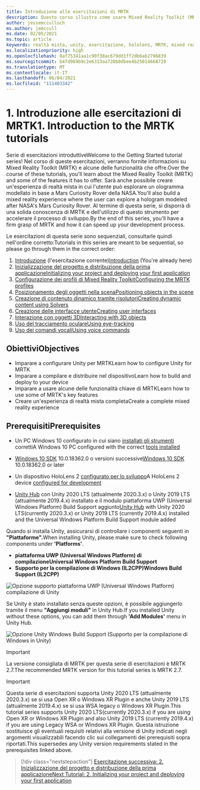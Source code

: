 ```yaml
---
title: Introduzione alle esercitazioni di MRTK
description: Questo corso illustra come usare Mixed Reality Toolkit (MRTK) per creare un'applicazione di realtà mista da zero.
author: jessemcculloch
ms.author: jemccull
ms.date: 02/05/2021
ms.topic: article
keywords: realtà mista, unity, esercitazione, hololens, MRTK, mixed reality toolkit, risolutori, tracciamento oculare, comandi vocali
ms.localizationpriority: high
ms.openlocfilehash: 0af75341aa1c90f38ac679dd1ff2db6ab2796839
ms.sourcegitcommit: b4fd969b9c2e6313aa728b0dbee4b25014668720
ms.translationtype: MT
ms.contentlocale: it-IT
ms.lasthandoff: 06/04/2021
ms.locfileid: "111403342"
---
```

# <a name="1-introduction-to-the-mrtk-tutorials"></a><span data-ttu-id="b1a2a-104">1. Introduzione alle esercitazioni di MRTK</span><span class="sxs-lookup"><span data-stu-id="b1a2a-104">1. Introduction to the MRTK tutorials</span></span>

<span data-ttu-id="b1a2a-105">Serie di esercitazioni introduttive</span><span class="sxs-lookup"><span data-stu-id="b1a2a-105">Welcome to the Getting Started tutorial series!</span></span> <span data-ttu-id="b1a2a-106">Nel corso di queste esercitazioni, verranno fornite informazioni su Mixed Reality Toolkit (MRTK) e alcune delle funzionalità che offre.</span><span class="sxs-lookup"><span data-stu-id="b1a2a-106">Over the course of these tutorials, you'll learn about the Mixed Reality Toolkit (MRTK) and some of the features it has to offer.</span></span> <span data-ttu-id="b1a2a-107">Sarà anche possibile creare un'esperienza di realtà mista in cui l'utente può esplorare un ologramma modellato in base a Mars Curiosity Rover della NASA.</span><span class="sxs-lookup"><span data-stu-id="b1a2a-107">You'll also build a mixed reality experience where the user can explore a hologram modeled after NASA's Mars Curiosity Rover.</span></span> <span data-ttu-id="b1a2a-108">Al termine di questa serie, si disporrà di una solida conoscenza di MRTK e dell'utilizzo di questo strumento per accelerare il processo di sviluppo.</span><span class="sxs-lookup"><span data-stu-id="b1a2a-108">By the end of this series, you'll have a firm grasp of MRTK and how it can speed up your development process.</span></span>

<span data-ttu-id="b1a2a-109">Le esercitazioni di questa serie sono sequenziali, consultarle quindi nell'ordine corretto:</span><span class="sxs-lookup"><span data-stu-id="b1a2a-109">Tutorials in this series are meant to be sequential, so please go through them in the correct order:</span></span>

1. <span data-ttu-id="b1a2a-110">[Introduzione](mr-learning-base-01.md) (l'esercitazione corrente)</span><span class="sxs-lookup"><span data-stu-id="b1a2a-110">[Introduction](mr-learning-base-01.md) (You're already here)</span></span>
2. [<span data-ttu-id="b1a2a-111">Inizializzazione del progetto e distribuzione della prima applicazione</span><span class="sxs-lookup"><span data-stu-id="b1a2a-111">Initializing your project and deploying your first application</span></span>](mr-learning-base-02.md)
3. [<span data-ttu-id="b1a2a-112">Configurazione dei profili di Mixed Reality Toolkit</span><span class="sxs-lookup"><span data-stu-id="b1a2a-112">Configuring the MRTK profiles</span></span>](mr-learning-base-03.md)
4. [<span data-ttu-id="b1a2a-113">Posizionamento degli oggetti nella scena</span><span class="sxs-lookup"><span data-stu-id="b1a2a-113">Positioning objects in the scene</span></span>](mr-learning-base-04.md)
5. [<span data-ttu-id="b1a2a-114">Creazione di contenuto dinamico tramite risolutori</span><span class="sxs-lookup"><span data-stu-id="b1a2a-114">Creating dynamic content using Solvers</span></span>](mr-learning-base-05.md)
6. [<span data-ttu-id="b1a2a-115">Creazione delle interfacce utente</span><span class="sxs-lookup"><span data-stu-id="b1a2a-115">Creating user interfaces</span></span>](mr-learning-base-06.md)
7. [<span data-ttu-id="b1a2a-116">Interazione con oggetti 3D</span><span class="sxs-lookup"><span data-stu-id="b1a2a-116">Interacting with 3D objects</span></span>](mr-learning-base-07.md)
8. [<span data-ttu-id="b1a2a-117">Uso del tracciamento oculare</span><span class="sxs-lookup"><span data-stu-id="b1a2a-117">Using eye-tracking</span></span>](mr-learning-base-08.md)
9. [<span data-ttu-id="b1a2a-118">Uso dei comandi vocali</span><span class="sxs-lookup"><span data-stu-id="b1a2a-118">Using voice commands</span></span>](mr-learning-base-09.md)

## <a name="objectives"></a><span data-ttu-id="b1a2a-119">Obiettivi</span><span class="sxs-lookup"><span data-stu-id="b1a2a-119">Objectives</span></span>

* <span data-ttu-id="b1a2a-120">Imparare a configurare Unity per MRTK</span><span class="sxs-lookup"><span data-stu-id="b1a2a-120">Learn how to configure Unity for MRTK</span></span>
* <span data-ttu-id="b1a2a-121">Imparare a compilare e distribuire nel dispositivo</span><span class="sxs-lookup"><span data-stu-id="b1a2a-121">Learn how to build and deploy to your device</span></span>
* <span data-ttu-id="b1a2a-122">Imparare a usare alcune delle funzionalità chiave di MRTK</span><span class="sxs-lookup"><span data-stu-id="b1a2a-122">Learn how to use some of MRTK's key features</span></span>
* <span data-ttu-id="b1a2a-123">Creare un'esperienza di realtà mista completa</span><span class="sxs-lookup"><span data-stu-id="b1a2a-123">Create a complete mixed reality experience</span></span>

## <a name="prerequisites"></a><span data-ttu-id="b1a2a-124">Prerequisiti</span><span class="sxs-lookup"><span data-stu-id="b1a2a-124">Prerequisites</span></span>

* <span data-ttu-id="b1a2a-125">Un PC Windows 10 configurato in cui siano [installati gli strumenti](../../install-the-tools.md) corretti</span><span class="sxs-lookup"><span data-stu-id="b1a2a-125">A Windows 10 PC configured with the correct [tools installed](../../install-the-tools.md)</span></span>
* <span data-ttu-id="b1a2a-126">[Windows 10 SDK](https://developer.microsoft.com/windows/downloads/windows-10-sdk/) 10.0.18362.0 o versioni successive</span><span class="sxs-lookup"><span data-stu-id="b1a2a-126">[Windows 10 SDK](https://developer.microsoft.com/windows/downloads/windows-10-sdk/) 10.0.18362.0 or later</span></span>
* <span data-ttu-id="b1a2a-127">Un dispositivo HoloLens 2 [configurato per lo sviluppo](../../platform-capabilities-and-apis/using-visual-studio.md#enabling-developer-mode)</span><span class="sxs-lookup"><span data-stu-id="b1a2a-127">A HoloLens 2 device [configured for development](../../platform-capabilities-and-apis/using-visual-studio.md#enabling-developer-mode)</span></span>

* <span data-ttu-id="b1a2a-128"><a href="https://docs.unity3d.com/Manual/GettingStartedInstallingHub.html" target="_blank">Unity Hub</a> con Unity 2020 LTS (attualmente 2020.3.x) o Unity 2019 LTS (attualmente 2019.4.x) installato e il modulo piattaforma UWP (Universal Windows Platform) Build Support aggiunto</span><span class="sxs-lookup"><span data-stu-id="b1a2a-128"><a href="https://docs.unity3d.com/Manual/GettingStartedInstallingHub.html" target="_blank">Unity Hub</a> with Unity 2020 LTS(currently 2020.3.x) or Unity 2019 LTS (currently 2019.4.x)  installed and the Universal Windows Platform Build Support module added</span></span>

<span data-ttu-id="b1a2a-129">Quando si installa Unity, assicurarsi di controllare i componenti seguenti in **"Piattaforme".**</span><span class="sxs-lookup"><span data-stu-id="b1a2a-129">When installing Unity, please make sure to check following components under **'Platforms'**.</span></span>

* <span data-ttu-id="b1a2a-130">**piattaforma UWP (Universal Windows Platform) di compilazione**</span><span class="sxs-lookup"><span data-stu-id="b1a2a-130">**Universal Windows Platform Build Support**</span></span>
* <span data-ttu-id="b1a2a-131">**Supporto per la compilazione di Windows (IL2CPP)**</span><span class="sxs-lookup"><span data-stu-id="b1a2a-131">**Windows Build Support (IL2CPP)**</span></span>

![Opzione supporto piattaforma UWP (Universal Windows Platform) compilazione di Unity](../../../develop/images/Unity_Install_Option_UWP.png)

<span data-ttu-id="b1a2a-133">Se Unity è stato installato senza queste opzioni, è possibile aggiungerlo tramite il menu **"Aggiungi moduli"** in Unity Hub.</span><span class="sxs-lookup"><span data-stu-id="b1a2a-133">If you installed Unity without these options, you can add them through **'Add Modules'** menu in Unity Hub.</span></span>

![Opzione Unity Windows Build Support (Supporto per la compilazione di Windows in Unity)](../../../develop/images/Unity_Install_Option_UWP2.png)

> [!Important]
> <span data-ttu-id="b1a2a-135">La versione consigliata di MRTK per questa serie di esercitazioni è MRTK 2.7.</span><span class="sxs-lookup"><span data-stu-id="b1a2a-135">The recommended MRTK version for this tutorial series is MRTK 2.7.</span></span>

> [!Important]
> <span data-ttu-id="b1a2a-136">Questa serie di esercitazioni supporta Unity 2020 LTS (attualmente 2020.3.x) se si usa Open XR o Windows XR Plugin e anche Unity 2019 LTS (attualmente 2019.4.x) se si usa WSA legacy o Windows XR Plugin.</span><span class="sxs-lookup"><span data-stu-id="b1a2a-136">This tutorial series supports Unity 2020 LTS(currently 2020.3.x) if you are using Open XR or Windows XR Plugin and also Unity 2019 LTS (currently 2019.4.x) if you are using Legacy WSA or Windows XR Plugin.</span></span> <span data-ttu-id="b1a2a-137">Questa istruzione sostituisce gli eventuali requisiti relativi alla versione di Unity indicati negli argomenti visualizzabili facendo clic sui collegamenti dei prerequisiti sopra riportati.</span><span class="sxs-lookup"><span data-stu-id="b1a2a-137">This supersedes any Unity version requirements stated in the prerequisites linked above.</span></span>

> [!div class="nextstepaction"]
> [<span data-ttu-id="b1a2a-138">Esercitazione successiva: 2. Inizializzazione del progetto e distribuzione della prima applicazione</span><span class="sxs-lookup"><span data-stu-id="b1a2a-138">Next Tutorial: 2. Initializing your project and deploying your first application</span></span>](mr-learning-base-02.md)
